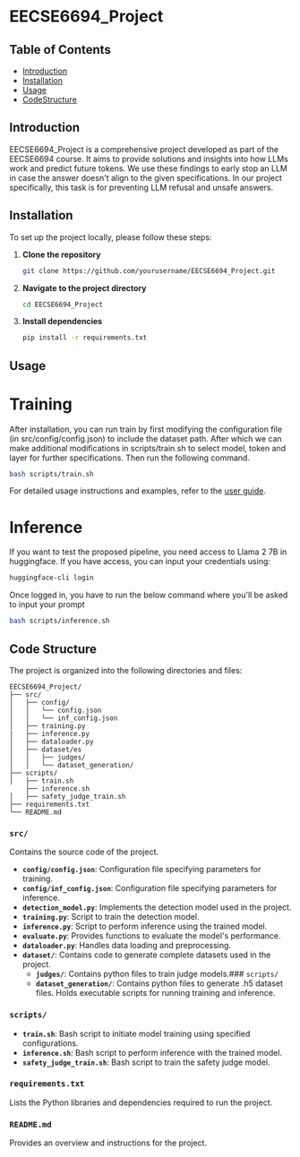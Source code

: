 # EECSE6694_Project
## Table of Contents
- [Introduction](#introduction)
- [Installation](#installation)
- [Usage](#usage)
- [CodeStructure](#codestructure)
## Introduction

EECSE6694_Project is a comprehensive project developed as part of the EECSE6694 course. It aims to provide solutions and insights into how LLMs work and predict future tokens. We use these findings to early stop an LLM in case the answer doesn't align to the given specifications. In our project specifically, this task is for preventing LLM refusal and unsafe answers.

## Installation

To set up the project locally, please follow these steps:

1. **Clone the repository**
    ```bash
    git clone https://github.com/yourusername/EECSE6694_Project.git
    ```
2. **Navigate to the project directory**
    ```bash
    cd EECSE6694_Project
    ```
3. **Install dependencies**
    ```bash
    pip install -r requirements.txt
    ```

## Usage

# Training 
After installation, you can run train by first modifying the configuration file (in src/config/config.json) to include the dataset path. After which we can make additional modifications in scripts/train.sh to select model, token and layer for further specifications. Then run the following command.
```bash
bash scripts/train.sh
```
For detailed usage instructions and examples, refer to the [user guide](docs/USER_GUIDE.md).

# Inference 
If you want to test the proposed pipeline, you need access to Llama 2 7B in huggingface. If you have access, you can input your credentials using:
```bash
huggingface-cli login
```
Once logged in, you have to run the below command where you'll be asked to input your prompt
```bash
bash scripts/inference.sh
```

## Code Structure

The project is organized into the following directories and files:

```
EECSE6694_Project/
├── src/
│   ├── config/
│   │   └── config.json
│   │   └── inf_config.json
│   ├── training.py
|   ├── inference.py
│   ├── dataloader.py
│   ├── dataset/es
│   │   ├── judges/
│   │   └── dataset_generation/
├── scripts/
│   ├── train.sh
    ├── inference.sh
│   ├── safety_judge_train.sh
├── requirements.txt
└── README.md
```

### `src/`

Contains the source code of the project.

- **`config/config.json`**: Configuration file specifying parameters for training.
- **`config/inf_config.json`**: Configuration file specifying parameters for inference.
- **`detection_model.py`**: Implements the detection model used in the project.
- **`training.py`**: Script to train the detection model.
- **`inference.py`**: Script to perform inference using the trained model.
- **`evaluate.py`**: Provides functions to evaluate the model's performance.
- **`dataloader.py`**: Handles data loading and preprocessing.
- **`dataset/`**: Contains code to generate complete datasets used in the project.
    - **`judges/`**: Contains python files to train judge models.### `scripts/`
    - **`dataset_generation/`**: Contains python files to generate .h5 dataset files.
Holds executable scripts for running training and inference.
### `scripts/`
- **`train.sh`**: Bash script to initiate model training using specified configurations.
- **`inference.sh`**: Bash script to perform inference with the trained model.
- **`safety_judge_train.sh`**: Bash script to train the safety judge model.

### `requirements.txt`

Lists the Python libraries and dependencies required to run the project.

### `README.md`

Provides an overview and instructions for the project.